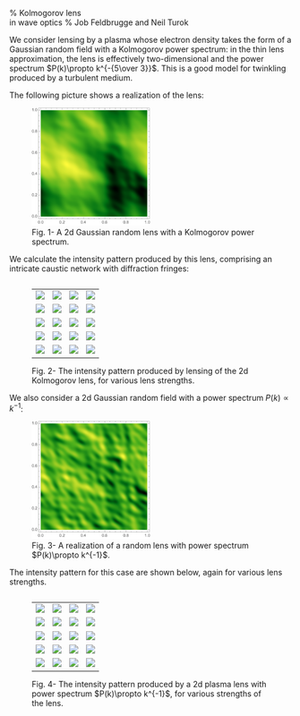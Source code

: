 % Kolmogorov lens <br/> in wave optics
% Job Feldbrugge and Neil Turok

<!--- <a href="">Feldbrugge, and Turok (2020)</a> ---> 

We consider lensing by a plasma whose electron density takes the form of a Gaussian random field with a Kolmogorov power spectrum: in the thin lens approximation, the lens is effectively two-dimensional and the power spectrum $P(k)\propto k^{-{5\over 3}}$. This is a good model for twinkling produced by a turbulent medium.

The following picture shows a realization of the lens:

<figure>
<img src='figures/figures_klwo/Kolmogorov_2.png' width=50% />
<figcaption> Fig. 1- A 2d Gaussian random lens with a Kolmogorov power spectrum. </figcaption>
</figure>

We calculate the intensity pattern produced by this lens, comprising an intricate caustic network with diffraction fringes:

<figure>
<table align='left' width=100% id="FIG">
<tr>
<td><img src='figures/figures_klwo/Kolmogorov_2_f=1_ν = 800_Automatic.png' width=100% /></td>
<td><img src='figures/figures_klwo/Kolmogorov_2_f=1_ν = 800_All.png' width=100% /></td>
<td><img src='figures/figures_klwo/Kolmogorov_2_f=2_ν = 800_Automatic.png' width=100% /></td>
<td><img src='figures/figures_klwo/Kolmogorov_2_f=2_ν = 800_All.png' width=100% /></td>
</tr>
<tr>
<td><img src='figures/figures_klwo/Kolmogorov_2_f=1_ν = 1600_Automatic.png' width=100% /></td>
<td><img src='figures/figures_klwo/Kolmogorov_2_f=1_ν = 1600_All.png' width=100% /></td>
<td><img src='figures/figures_klwo/Kolmogorov_2_f=2_ν = 1600_Automatic.png' width=100% /></td>
<td><img src='figures/figures_klwo/Kolmogorov_2_f=2_ν = 1600_All.png' width=100% /></td>
</tr>
<tr>
<td><img src='figures/figures_klwo/Kolmogorov_2_f=1_ν = 3200_Automatic.png' width=100% /></td>
<td><img src='figures/figures_klwo/Kolmogorov_2_f=1_ν = 3200_All.png' width=100% /></td>
<td><img src='figures/figures_klwo/Kolmogorov_2_f=2_ν = 3200_Automatic.png' width=100% /></td>
<td><img src='figures/figures_klwo/Kolmogorov_2_f=2_ν = 3200_All.png' width=100% /></td>
</tr>
<tr>
<td><img src='figures/figures_klwo/Kolmogorov_2_f=1_ν = 6400_Automatic.png' width=100% /></td>
<td><img src='figures/figures_klwo/Kolmogorov_2_f=1_ν = 6400_All.png' width=100% /></td>
<td><img src='figures/figures_klwo/Kolmogorov_2_f=2_ν = 6400_Automatic.png' width=100% /></td>
<td><img src='figures/figures_klwo/Kolmogorov_2_f=2_ν = 6400_All.png' width=100% /></td>
</tr>
<tr>
<td><img src='figures/figures_klwo/Kolmogorov_2_f=1_ν = 12800_Automatic.png' width=100% /></td>
<td><img src='figures/figures_klwo/Kolmogorov_2_f=1_ν = 12800_All.png' width=100% /></td>
<td><img src='figures/figures_klwo/Kolmogorov_2_f=2_ν = 12800_Automatic.png' width=100% /></td>
<td><img src='figures/figures_klwo/Kolmogorov_2_f=2_ν = 12800_All.png' width=100% /></td>
</tr>
 </table>
 <figcaption> Fig. 2- The intensity pattern produced by lensing of the 2d Kolmogorov lens, for various lens strengths.</figcaption>
</figure>

We also consider a 2d Gaussian random field with a  power spectrum $P(k)\propto k^{-1}$:

<figure>
<img src='figures/figures_klwo/Inverse.png' width=50% />
<figcaption> Fig. 3- A realization of a random lens with power spectrum $P(k)\propto k^{-1}$. </figcaption>
</figure>

The intensity pattern for this case are shown below, again for various lens strengths.

<figure>
<table align='left' width=100% id="FIG">
<tr>
<td><img src='figures/figures_klwo/Inverse_f=1_ν = 800_Automatic.png' width=100% /></td>
<td><img src='figures/figures_klwo/Inverse_f=1_ν = 800_All.png' width=100% /></td>
<td><img src='figures/figures_klwo/Inverse_f=2_ν = 800_Automatic.png' width=100% /></td>
<td><img src='figures/figures_klwo/Inverse_f=2_ν = 800_All.png' width=100% /></td>
</tr>
<tr>
<td><img src='figures/figures_klwo/Inverse_f=1_ν = 1600_Automatic.png' width=100% /></td>
<td><img src='figures/figures_klwo/Inverse_f=1_ν = 1600_All.png' width=100% /></td>
<td><img src='figures/figures_klwo/Inverse_f=2_ν = 1600_Automatic.png' width=100% /></td>
<td><img src='figures/figures_klwo/Inverse_f=2_ν = 1600_All.png' width=100% /></td>
</tr>
<tr>
<td><img src='figures/figures_klwo/Inverse_f=1_ν = 3200_Automatic.png' width=100% /></td>
<td><img src='figures/figures_klwo/Inverse_f=1_ν = 3200_All.png' width=100% /></td>
<td><img src='figures/figures_klwo/Inverse_f=2_ν = 3200_Automatic.png' width=100% /></td>
<td><img src='figures/figures_klwo/Inverse_f=2_ν = 3200_All.png' width=100% /></td>
</tr>
<tr>
<td><img src='figures/figures_klwo/Inverse_f=1_ν = 6400_Automatic.png' width=100% /></td>
<td><img src='figures/figures_klwo/Inverse_f=1_ν = 6400_All.png' width=100% /></td>
<td><img src='figures/figures_klwo/Inverse_f=2_ν = 6400_Automatic.png' width=100% /></td>
<td><img src='figures/figures_klwo/Inverse_f=2_ν = 6400_All.png' width=100% /></td>
</tr>
<tr>
<td><img src='figures/figures_klwo/Inverse_f=1_ν = 12800_Automatic.png' width=100% /></td>
<td><img src='figures/figures_klwo/Inverse_f=1_ν = 12800_All.png' width=100% /></td>
<td><img src='figures/figures_klwo/Inverse_f=2_ν = 12800_Automatic.png' width=100% /></td>
<td><img src='figures/figures_klwo/Inverse_f=2_ν = 12800_All.png' width=100% /></td>
</tr>
</table>
 <figcaption> Fig. 4- The intensity pattern produced by a 2d plasma lens with power spectrum $P(k)\propto k^{-1}$, for various strengths of the lens.</figcaption>
</figure>
